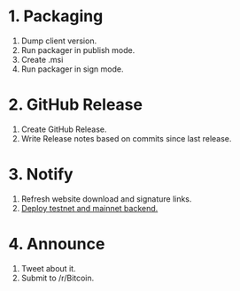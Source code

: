 # 1. Packaging

1. Dump client version.
2. Run packager in publish mode.
3. Create .msi
4. Run packager in sign mode.

# 2. GitHub Release

1. Create GitHub Release.
2. Write Release notes based on commits since last release.

# 3. Notify

1. Refresh website download and signature links.
2. [Deploy testnet and mainnet backend.](https://github.com/zkSNACKs/WalletWasabi/blob/master/WalletWasabi.Documentation/BackendDeployment.md#update)

# 4. Announce

1. Tweet about it.
2. Submit to /r/Bitcoin.

